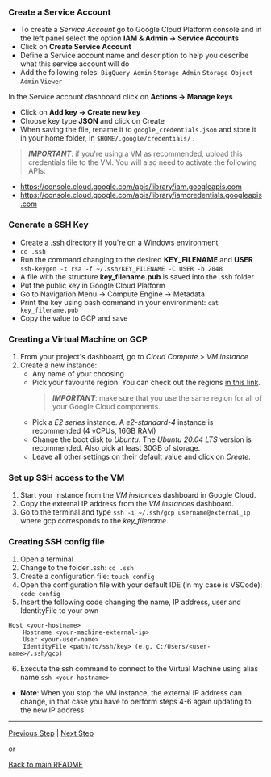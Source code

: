 ### Create a Service Account
- To create a _Service Account_ go to Google Cloud Platform console and in the left panel select the option **IAM & Admin -> Service Accounts**
- Click on **Create Service Account**
- Define a Service account name and description to help you describe what this service account will do
- Add the following roles:
`BigQuery Admin`
`Storage Admin`
`Storage Object Admin`
`Viewer`

In the Service account dashboard click on **Actions -> Manage keys**
- Click on **Add key -> Create new key**
- Choose key type **JSON** and click on Create
- When saving the file, rename it to `google_credentials.json` and store it in your home folder, in `$HOME/.google/credentials/` .
> ***IMPORTANT***: if you're using a VM as recommended, upload this credentials file to the VM.
You will also need to activate the following APIs:
* https://console.cloud.google.com/apis/library/iam.googleapis.com
* https://console.cloud.google.com/apis/library/iamcredentials.googleapis.com

### Generate a SSH Key

- Create a .ssh directory if you're on a Windows environment
- ```cd .ssh ```
- Run the command changing to the desired **KEY_FILENAME** and **USER** ```ssh-keygen -t rsa -f ~/.ssh/KEY_FILENAME -C USER -b 2048```
- A file with the structure **key_filename.pub** is saved into the .ssh folder
- Put the public key in Google Cloud Platform
- Go to Navigation Menu -> Compute Engine -> Metadata
- Print the key using bash command in your environment: ```cat key_filename.pub ```
- Copy the value to GCP and save

### Creating a Virtual Machine on GCP

1. From your project's dashboard, go to _Cloud Compute_ > _VM instance_
1. Create a new instance:
    * Any name of your choosing
    * Pick your favourite region. You can check out the regions [in this link](https://cloud.google.com/about/locations).
        > ***IMPORTANT***: make sure that you use the same region for all of your Google Cloud components.
    * Pick a _E2 series_ instance. A _e2-standard-4_ instance is recommended (4 vCPUs, 16GB RAM)
    * Change the boot disk to _Ubuntu_. The _Ubuntu 20.04 LTS_ version is recommended. Also pick at least 30GB of storage.
    * Leave all other settings on their default value and click on _Create_.

### Set up SSH access to the VM

1. Start your instance from the _VM instances_ dashboard in Google Cloud.
1. Copy the external IP address from the _VM instances_ dashboard.
2. Go to the terminal and type ```ssh -i ~/.ssh/gcp username@external_ip``` where gcp corresponds to the _key_filename_.

### Creating SSH config file

1. Open a terminal
2. Change to the folder .ssh: ```cd .ssh```
3. Create a configuration file: ```touch config```
4. Open the configuration file with your default IDE (in my case is VSCode): ```code config```
5. Insert the following code changing the name, IP address, user and IdentityFile to your own
```
Host <your-hostname>
    Hostname <your-machine-external-ip>
    User <your-user-name>
    IdentityFile <path/to/ssh/key> (e.g. C:/Users/<user-name>/.ssh/gcp)
```
6. Execute the ssh command to connect to the Virtual Machine using alias name
```ssh <your-hostname>```
- **Note**: When you stop the VM instance, the external IP address can change, in that case you have to perform steps 4-6 again updating to the new IP address.

---

[Previous Step](prerequisites.md) | [Next Step](infrastructure.md)

or

[Back to main README](../README.md)

